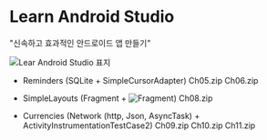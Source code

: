 # Learn Android Studio 
"신속하고 효과적인 안드로이드 앱 만들기"

![Lear Android Studio 표지](http://image.yes24.com/momo/TopCate722/MidCate007/72169670.jpg)


* Reminders (SQLite + SimpleCursorAdapter)
  Ch05.zip
  Ch06.zip
  
* SimpleLayouts (Fragment + ![Fragment](https://developer.android.com/images/guide/fragments/fragment-screen-sizes.png))
  Ch08.zip

* Currencies (Network (http, Json, AsyncTask) + ActivityInstrumentationTestCase2)
  Ch09.zip
  Ch10.zip
  Ch11.zip